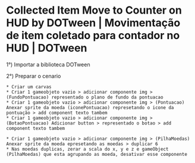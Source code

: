 # Collected Item Move to Counter on HUD by DOTween | Movimentação de item coletado para contador no HUD | DOTween


1°) Importar a biblioteca DOTween

2°) Preparar o cenario

	* Criar um carvas
	* Criar 1 gameobjeto vazio > adicionar componente img > (FundoPontuacao) representado o plano de fundo da pontuacao
	* Criar 1 gameobjeto vazio > adicionar componente img > (Pontuacao) Anexar sprite da moeda (iconePontuacao) represetando o icone da pontuação > add component texto tambem
	* Criar 1 gameobjeto vazio > adicionar componente img > (BotaoPontuacao) Adicionar button > representado o botao > add component texto tambem	
	
	* Criar 1 gameobjeto vazio > adicionar componente img > (PilhaMoedas) Anexar sprite da moeda epresetando as moedas > duplicar 6 
	* Nas moedas duplicas, zerar a scala do x, y e z e gameObject (PilhaMoedas) que esta agrupando as moeda, desativar esse componente 
